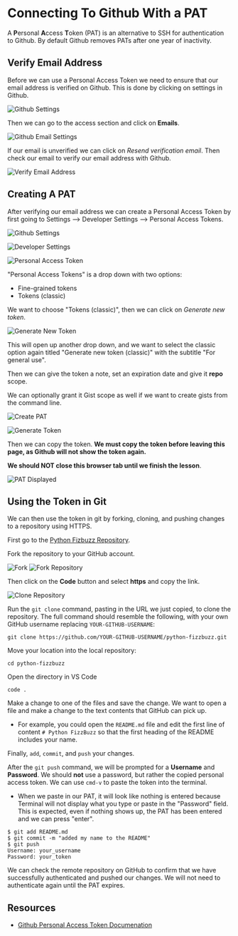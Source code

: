 # Connecting To Github With a PAT

A **P**ersonal **A**ccess **T**oken (PAT) is an alternative to SSH for authentication to Github. By default Github removes PATs after one year of inactivity.

## Verify Email Address

Before we can use a Personal Access Token we need to ensure that our email address is verified on Github. This is done by clicking on settings in Github.

![Github Settings](images/github-setup__github-settings.png)

Then we can go to the access section and click on **Emails**.

![Github Email Settings](images/github-setup__github-email-settings.png)

If our email is unverified we can click on *Resend verification email*. Then check our email to verify our email address with Github.

![Verify Email Address](images/github-setup__email-verify-button.png)

<!-- Image Source:   https://docs.github.com/en/get-started/signing-up-for-github/verifying-your-email-address -->

## Creating A PAT

After verifying our email address we can create a Personal Access Token by first going to Settings --> Developer Settings --> Personal Access Tokens.

![Github Settings](images/github-setup__github-settings.png)

![Developer Settings](images/github-setup__developer-settings.png)

![Personal Access Token](images/github-setup__personal-access-token.png)

"Personal Access Tokens" is a drop down with two options:
- Fine-grained tokens
- Tokens (classic)

We want to choose "Tokens (classic)", then we can click on *Generate new token*.

![Generate New Token](images/github-setup__generate-new-token.png)

This will open up another drop down, and we want to select the classic option again titled "Generate new token (classic)" with the subtitle "For general use".

Then we can give the token a note, set an expiration date and give it **repo** scope.

We can optionally grant it Gist scope as well if we want to create gists from the command line.

![Create PAT](images/github-setup__pat-token-settings.png)

![Generate Token](images/github-setup__generate-token.png)

Then we can copy the token.  **We must copy the token before leaving this page, as Github will not show the token again.**

**We should NOT close this browser tab until we finish the lesson**.

![PAT Displayed](images/github-setup__copy-pat-token.png)

## Using the Token in Git

We can then use the token in git by forking, cloning, and pushing changes to a repository using HTTPS.

First go to the [Python Fizbuzz Repository](https://github.com/AdaGold/python-fizzbuzz).

Fork the repository to your GitHub account.

![Fork](images/github-setup__fork-repo1.png)
![Fork Repository](images/github-setup__fork-repo2.png)

Then click on the **Code** button and select **https** and copy the link.

![Clone Repository](images/github-setup__clone-repo.png)

Run the `git clone` command, pasting in the URL we just copied, to clone the repository. The full command should resemble the following, with your own GitHub username replacing `YOUR-GITHUB-USERNAME`:

```
git clone https://github.com/YOUR-GITHUB-USERNAME/python-fizzbuzz.git
```

Move your location into the local repository:

```
cd python-fizzbuzz
```

Open the directory in VS Code

```
code .
```

Make a change to one of the files and save the change. We want to open a file and make a change to the text contents that GitHub can pick up. 
- For example, you could open the `README.md` file and edit the first line of content `# Python FizzBuzz` so that the first heading of the README includes your name. 

Finally, `add`, `commit`, and `push` your changes.

After the `git push` command, we will be prompted for a **Username** and **Password**.  We should **not** use a password, but rather the copied personal access token.  We can use `cmd-v` to paste the token into the terminal. 
- When we paste in our PAT, it will look like nothing is entered because Terminal will not display what you type or paste in the "Password" field. This is expected, even if nothing shows up, the PAT has been entered and we can press "enter".

```
$ git add README.md
$ git commit -m "added my name to the README"
$ git push
Username: your_username
Password: your_token
```

We can check the remote repository on GitHub to confirm that we have successfully authenticated and pushed our changes. We will not need to authenticate again until the PAT expires.

## Resources

- [Github Personal Access Token Documenation](https://docs.github.com/en/authentication/keeping-your-account-and-data-secure/creating-a-personal-access-token)
